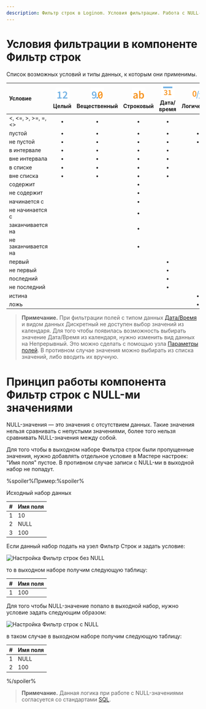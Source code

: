 ```yaml
---
description: Фильтр строк в Loginom. Условия фильтрации. Работа с NULL-ми значениями.
---
```

# Условия фильтрации в компоненте Фильтр строк

Список возможных условий и типы данных, к которым они применимы.

| Условие | ![](../../../images/icons/common/data-types/integer_default.svg) Целый | ![](../../../images/icons/common/data-types/float_default.svg) Вещественный | ![](../../../images/icons/common/data-types/string_default.svg) Строковый | ![](../../../images/icons/common/data-types/datetime_default.svg) Дата/время | ![](../../../images/icons/common/data-types/boolean_default.svg) Логический | ![](../../../images/icons/common/data-types/variant_default.svg) Переменный |
| :------ | :---: | :----------: | :-------: | :--------: | :--------: | :--------: |
| <, <=, >, >=, =, <> | • | • | • | • | | • |
| пустой | • | • | • | • | • | • |
| не пустой | • | • | • | • | • | • |
| в интервале | • | • | • | • | | • |
| вне интервала | • | • | • | • | | • |
| в списке | • | • | • | • | | • |
| вне списка | • | • | • | • | | • |
| содержит | | | • | | | • |
| не содержит | | | • | | | • |
| начинается с | | | • | | | • |
| не начинается с | | | • | | | • |
| заканчивается на | | | • | | | • |
| не заканчивается на | | | • | | | • |
| первый | | | | • | | • |
| не первый | | | | • | | • |
| последний | | | | • | | • |
| не последний | | | | • | | • |
| истина | | | | | • | • |
| ложь | | | | | • | • |

> **Примечание.**
>При фильтрации полей с типом данных [Дата/Время](https://help.loginom.ru/userguide/data/datatype.html) и видом данных Дискретный не доступен выбор значений из календаря. Для того чтобы появилась возможность выбирать значение Дата/Время из календаря, нужно изменить вид данных на Непрерывный. Это можно сделать с помощью узла [Параметры полей](https://help.loginom.ru/userguide/processors/transformation/fields-parameters.html). В противном случае значения можно выбирать из списка значений, либо вводить их вручную.


# Принцип работы компонента Фильтр строк с NULL-ми значениями

NULL-значения — это значения с отсутствием данных. Такие значения нельзя сравнивать с непустыми значениями, более того нельзя сравнивать NULL-значения между собой.

Для того чтобы в выходном наборе Фильтра строк были пропущенные значения, нужно добавлять отдельное условие в Мастере настроек: "Имя поля" пустое. В противном случае записи с NULL-ми в выходной набор не попадут.

%spoiler%Пример:%spoiler%

Исходный набор данных

| # | Имя поля |
|:--|:-----|
| 1 |10|
| 2 |NULL|
| 3 |100|

Если данный набор подать на узел Фильтр Строк и задать условие:

![Настройка Фильтр строк без NULL](./settings1.png)


то в выходном наборе получим следующую таблицу:

| # | Имя поля |
|:--|:-----|
| 1 |100|

Для того чтобы NULL-значение попало в выходной набор, нужно условие задать следующим образом:

![Настройка Фильтр строк с NULL](./settings2.png)

в таком случае в выходном наборе получим следующую таблицу:

| # | Имя поля |
| :--|:-----|
| 1 |NULL|
| 2 |100|

%/spoiler%

>**Примечание.** 
>Данная логика при работе с NULL-значениями согласуется со стандартами <a href="https://wikipedia.org/wiki/Null_(SQL)#Law_of_the_excluded_fourth_.28in_WHERE_clauses.29" title="Null (SQL) in WHERE clauses ">SQL</a>.
